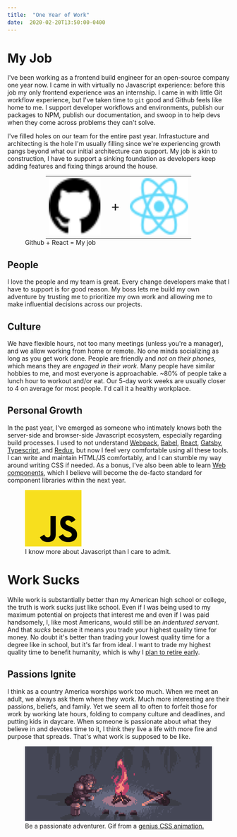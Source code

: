 ```yaml
---
title:  "One Year of Work"
date:  2020-02-20T13:50:00-0400
---
```


# My Job
I've been working as a frontend build engineer for an open-source company one year now. I came in with virtually no Javascript experience: before this job my only frontend experience was an internship. I came in with little Git workflow experience, but I've taken time to `git` good and Github feels like home to me. I support developer workflows and environments, publish our packages to NPM, publish our documentation, and swoop in to help devs when they come across problems they can't solve.

I've filled holes on our team for the entire past year. Infrastucture and architecting is the hole I'm usually filling since we're experiencing growth pangs beyond what our initial architecture can support. My job is akin to construction, I have to support a sinking foundation as developers keep adding features and fixing things around the house.

<figure>
  <table style="width:330px;margin:auto">
    <tbody>
      <tr>
        <td>
          <img src="./github-logo.svg" alt="Github" style="height:128px" />
        </td>
        <td style="line-height:128px;text-align:center;font-size:2rem">
          +
        </td>
        <td>
          <img src="./react-logo.svg" alt="React" style="height:128px" />
        </td>
      </tr>
    </tbody>
  </table>
  <figcaption>Github + React = My job</figcaption>
</figure>

## People
I love the people and my team is great. Every change developers make that I have to support is for good reason. My boss lets me build my own adventure by trusting me to prioritize my own work and allowing me to make influential decisions across our projects.

## Culture
We have flexible hours, not too many meetings (unless you're a manager), and we allow working from home or remote. No one minds socializing as long as you get work done. People are friendly and _not on their phones_, which means they are _engaged in their work._ Many people have similar hobbies to me, and most everyone is approachable. ~80% of people take a lunch hour to workout and/or eat. Our 5-day work weeks are usually closer to 4 on average for most people. I'd call it a healthy workplace.

## Personal Growth
In the past year, I've emerged as someone who intimately knows both the server-side and browser-side Javascript ecosystem, especially regarding build processes. I used to not understand [Webpack](https://webpack.js.org/), [Babel](https://babeljs.io/), [React](https://reactjs.org/), [Gatsby](https://www.gatsbyjs.org/), [Typescript](https://www.typescriptlang.org/), and [Redux](https://redux.js.org/), but now I feel very comfortable using all these tools. I can write and maintain HTML/JS comfortably, and I can stumble my way around writing CSS if needed. As a bonus, I've also been able to learn [Web components](https://developer.mozilla.org/en-US/docs/Web/Web_Components), which I believe will become the de-facto standard for component libraries within the next year.

<figure>
  <img src="./javascript-logo.svg" alt="Javascript logo" width="128px" />
  <figcaption>I know more about Javascript than I care to admit.</figcaption>
</figure>

# Work Sucks
While work is substantially better than my American high school or college, the truth is work sucks just like school. Even if I was being used to my maximum potential on projects that interest me and even if I was paid handsomely, I, like most Americans, would still be an *indentured servant.* And that *sucks* because it means you trade your highest quality time for money. No doubt it's better than trading your lowest quality time for a degree like in school, but it's far from ideal. I want to trade my highest quality time to benefit humanity, which is why I [plan to retire early](/posts/money/early-retirement).

## Passions Ignite
I think as a country America worships work too much. When we meet an adult, we always ask them where they work. Much more interesting are their passions, beliefs, and family. Yet we seem all to often to forfeit those for work by working late hours, folding to company culture and deadlines, and putting kids in daycare. When someone is passionate about what they believe in and devotes time to it, I think they live a life with more fire and purpose that spreads. That's what work is supposed to be like.

<figure>
  <img src="./campfire-adventurer.gif" alt="Pixel art adventurer at campfire." />
  <figcaption>Be a passionate adventurer. Gif from a <a href="https://codepen.io/jcoulterdesign/pen/yGgxOY">genius CSS animation.</a></figcaption>
</figure>
